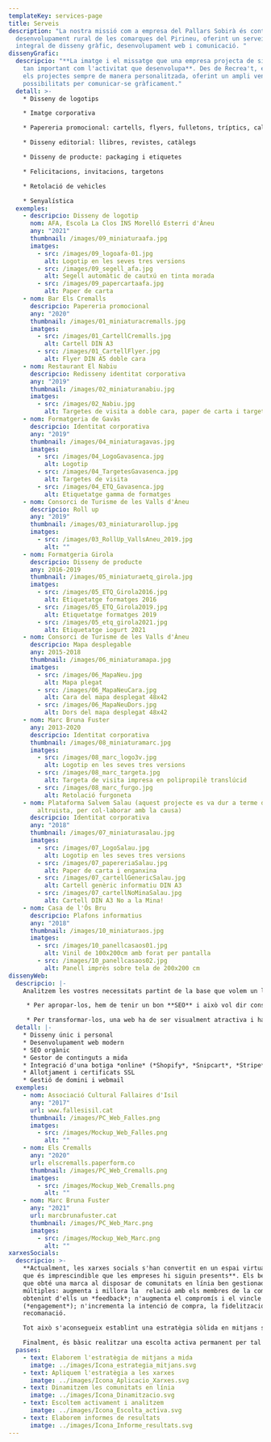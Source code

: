```yaml
---
templateKey: services-page
title: Serveis
description: "La nostra missió com a empresa del Pallars Sobirà és contribuir al
  desenvolupament rural de les comarques del Pirineu, oferint un servei
  integral de disseny gràfic, desenvolupament web i comunicació. "
dissenyGrafic:
  descripcio: "**La imatge i el missatge que una empresa projecta de si mateixa és
    tan important com l'activitat que desenvolupa**. Des de Recrea't, encarem
    els projectes sempre de manera personalitzada, oferint un ampli ventall de
    possibilitats per comunicar-se gràficament."
  detall: >-
    * Disseny de logotips

    * Imatge corporativa

    * Papereria promocional: cartells, flyers, fulletons, tríptics, calendaris, targetes...

    * Disseny editorial: llibres, revistes, catàlegs

    * Disseny de producte: packaging i etiquetes

    * Felicitacions, invitacions, targetons

    * Retolació de vehicles

    * Senyalística
  exemples:
    - descripcio: Disseny de logotip
      nom: AFA, Escola La Clos INS Morelló Esterri d'Àneu
      any: "2021"
      thumbnail: /images/09_miniaturaafa.jpg
      imatges:
        - src: /images/09_logoafa-01.jpg
          alt: Logotip en les seves tres versions
        - src: /images/09_segell_afa.jpg
          alt: Segell automàtic de cautxú en tinta morada
        - src: /images/09_papercartaafa.jpg
          alt: Paper de carta
    - nom: Bar Els Cremalls
      descripcio: Papereria promocional
      any: "2020"
      thumbnail: /images/01_miniaturacremalls.jpg
      imatges:
        - src: /images/01_CartellCremalls.jpg
          alt: Cartell DIN A3
        - src: /images/01_CartellFlyer.jpg
          alt: Flyer DIN A5 doble cara
    - nom: Restaurant El Nabiu
      descripcio: Redisseny identitat corporativa
      any: "2019"
      thumbnail: /images/02_miniaturanabiu.jpg
      imatges:
        - src: /images/02_Nabiu.jpg
          alt: Targetes de visita a doble cara, paper de carta i targetó.
    - nom: Formatgeria de Gavàs
      descripcio: Identitat corporativa
      any: "2019"
      thumbnail: /images/04_miniaturagavas.jpg
      imatges:
        - src: /images/04_LogoGavasenca.jpg
          alt: Logotip
        - src: /images/04_TargetesGavasenca.jpg
          alt: Targetes de visita
        - src: /images/04_ETQ_Gavasenca.jpg
          alt: Etiquetatge gamma de formatges
    - nom: Consorci de Turisme de les Valls d'Àneu
      descripcio: Roll up
      any: "2019"
      thumbnail: /images/03_miniaturarollup.jpg
      imatges:
        - src: /images/03_RollUp_VallsAneu_2019.jpg
          alt: ""
    - nom: Formatgeria Girola
      descripcio: Disseny de producte
      any: 2016-2019
      thumbnail: /images/05_miniaturaetq_girola.jpg
      imatges:
        - src: /images/05_ETQ_Girola2016.jpg
          alt: Etiquetatge formatges 2016
        - src: /images/05_ETQ_Girola2019.jpg
          alt: Etiquetatge formatges 2019
        - src: /images/05_etq_girola2021.jpg
          alt: Etiquetatge iogurt 2021
    - nom: Consorci de Turisme de les Valls d'Àneu
      descripcio: Mapa desplegable
      any: 2015-2018
      thumbnail: /images/06_miniaturamapa.jpg
      imatges:
        - src: /images/06_MapaNeu.jpg
          alt: Mapa plegat
        - src: /images/06_MapaNeuCara.jpg
          alt: Cara del mapa desplegat 48x42
        - src: /images/06_MapaNeuDors.jpg
          alt: Dors del mapa desplegat 48x42
    - nom: Marc Bruna Fuster
      any: 2013-2020
      descripcio: Identitat corporativa
      thumbnail: /images/08_miniaturamarc.jpg
      imatges:
        - src: /images/08_marc_logo3v.jpg
          alt: Logotip en les seves tres versions
        - src: /images/08_marc_targeta.jpg
          alt: Targeta de visita impresa en polipropilè translúcid
        - src: /images/08_marc_furgo.jpg
          alt: Retolació furgoneta
    - nom: Plataforma Salvem Salau (aquest projecte es va dur a terme de manera
        altruista, per col·laborar amb la causa)
      descripcio: Identitat corporativa
      any: "2018"
      thumbnail: /images/07_miniaturasalau.jpg
      imatges:
        - src: /images/07_LogoSalau.jpg
          alt: Logotip en les seves tres versions
        - src: /images/07_papereriaSalau.jpg
          alt: Paper de carta i enganxina
        - src: /images/07_cartellGenericSalau.jpg
          alt: Cartell genèric informatiu DIN A3
        - src: /images/07_cartellNoMinaSalau.jpg
          alt: Cartell DIN A3 No a la Mina!
    - nom: Casa de l'Ós Bru
      descripcio: Plafons informatius
      any: "2018"
      thumbnail: /images/10_miniaturaos.jpg
      imatges:
        - src: /images/10_panellcasaos01.jpg
          alt: Vinil de 100x200cm amb forat per pantalla
        - src: /images/10_panellcasaos02.jpg
          alt: Panell imprès sobre tela de 200x200 cm
dissenyWeb:
  descripcio: |-
    Analitzem les vostres necessitats partint de la base que volem un lloc web modern que atraurà visitants i serà capaç de transformar-los en clients:

     * Per apropar-los, hem de tenir un bon **SEO** i això vol dir construir una web amb un bon rendiment per garantir bones puntuacions als cercadors.

     * Per transformar-los, una web ha de ser visualment atractiva i ha de ser usable: els visitants hi han de poder accedir des de **qualsevol dispositiu**, de manera **segura** i **ràpida**.
  detall: |-
    * Disseny únic i personal
    * Desenvolupament web modern
    * SEO orgànic
    * Gestor de continguts a mida
    * Integració d'una botiga *online* (*Shopify*, *Snipcart*, *Stripe*...)
    * Allotjament i certificats SSL
    * Gestió de domini i webmail
  exemples:
    - nom: Associació Cultural Fallaires d'Isil
      any: "2017"
      url: www.fallesisil.cat
      thumbnail: /images/PC_Web_Falles.png
      imatges:
        - src: /images/Mockup_Web_Falles.png
          alt: ""
    - nom: Els Cremalls
      any: "2020"
      url: elscremalls.paperform.co
      thumbnail: /images/PC_Web_Cremalls.png
      imatges:
        - src: /images/Mockup_Web_Cremalls.png
          alt: ""
    - nom: Marc Bruna Fuster
      any: "2021"
      url: marcbrunafuster.cat
      thumbnail: /images/PC_Web_Marc.png
      imatges:
        - src: /images/Mockup_Web_Marc.png
          alt: ""
xarxesSocials:
  descripcio: >-
    **Actualment, les xarxes socials s'han convertit en un espai virtual en el
    que és imprescindible que les empreses hi siguin presents**. Els beneficis
    que obté una marca al disposar de comunitats en línia ben gestionades són
    múltiples: augmenta i millora la  relació amb els membres de la comunitat,
    obtenint d'ells un *feedback*; n'augmenta el compromís i el vincle
    (*engagement*); n'incrementa la intenció de compra, la fidelització i la
    recomanació.

    Tot això s'aconsegueix establint una estratègia sòlida en mitjans socials i augmentant la presència i l'activitat de l'empresa en aquests mitjançant continguts de qualitat, originals i que atreguin al públic objectiu.

    Finalment, és bàsic realitzar una escolta activa permanent per tal de recopilar informació que serà clau per a la empresa.
  passes:
    - text: Elaborem l'estratègia de mitjans a mida
      imatge: ../images/Icona_estrategia_mitjans.svg
    - text: Apliquem l'estratègia a les xarxes
      imatge: ../images/Icona_Aplicacio_Xarxes.svg
    - text: Dinamitzem les comunitats en línia
      imatge: ../images/Icona_Dinamitzacio.svg
    - text: Escoltem activament i analitzem
      imatge: ../images/Icona_Escolta_activa.svg
    - text: Elaborem informes de resultats
      imatge: ../images/Icona_Informe_resultats.svg
---
```

